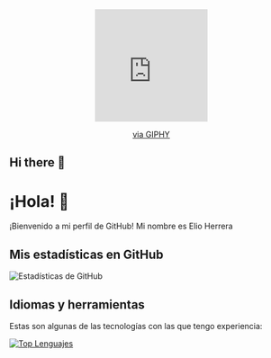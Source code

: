 <div style="text-align:center;">
    <iframe src="https://giphy.com/embed/qTL6FKFRFs9rvNq7qn" width="200" height="200" style="margin-left:auto;margin-right:auto;" frameBorder="0" class="giphy-embed" allowFullScreen></iframe>
    <p><a href="https://giphy.com/gifs/sparstrom-de-energy-icon-bulb-qTL6FKFRFs9rvNq7qn">via GIPHY</a></p>
</div>

## Hi there 👋




# ¡Hola! 👋

¡Bienvenido a mi perfil de GitHub! Mi nombre es Elio Herrera


<!--
**ElioHerrera/ElioHerrera** is a ✨ _special_ ✨ repository because its `README.md` (this file) appears on your GitHub profile.

Here are some ideas to get you started:

- 🔭 I’m currently working on ...
- 🌱 I’m currently learning ...
- 👯 I’m looking to collaborate on ...
- 🤔 I’m looking for help with ...
- 💬 Ask me about ...
- 📫 How to reach me: ...
- 😄 Pronouns: ...
- ⚡ Fun fact: ...
-->

## Mis estadísticas en GitHub

![Estadísticas de GitHub](https://github-readme-stats.vercel.app/api?username=tu_usuario&show_icons=true&theme=dark)

## Idiomas y herramientas

Estas son algunas de las tecnologías con las que tengo experiencia:

[![Top Lenguajes](https://github-readme-stats.vercel.app/api/top-langs/?username=tu_usuario&layout=compact&theme=dark)](https://github.com/tu_usuario)
